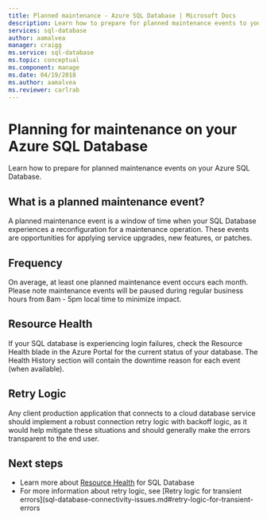 ```yaml
---
title: Planned maintenance - Azure SQL Database | Microsoft Docs
description: Learn how to prepare for planned maintenance events to your Azure SQL Database.
services: sql-database
author: aamalvea
manager: craigg
ms.service: sql-database
ms.topic: conceptual
ms.component: manage
ms.date: 04/19/2018
ms.author: aamalvea
ms.reviewer: carlrab
---
```


# Planning for maintenance on your Azure SQL Database

Learn how to prepare for planned maintenance events on your Azure SQL Database.

## What is a planned maintenance event?
A planned maintenance event is a window of time when your SQL Database experiences a reconfiguration for a maintenance operation. These events are opportunities for applying service upgrades, new features, or patches. 

## Frequency
On average, at least one planned maintenance event occurs each month. Please note maintenance events will be paused during regular business hours from 8am - 5pm local time to minimize impact.

## Resource Health
If your SQL database is experiencing login failures, check the Resource Health blade in the Azure Portal for the current status of your database. The Health History section will contain the downtime reason for each event (when available).

## Retry Logic
Any client production application that connects to a cloud database service should implement a robust connection retry logic with backoff logic, as it would help mitigate these situations and should generally make the errors transparent to the end user.

## Next steps
* Learn more about [Resource Health](sql-database-resource-health.md) for SQL Database
* For more information about retry logic, see [Retry logic for transient errors](sql-database-connectivity-issues.md#retry-logic-for-transient-errors
